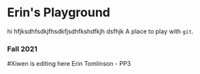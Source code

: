 # Erin's Playground
hi hfjksdhfsdkjfhsdkfjsdhfkshdfkjh dsfhjk 
A place to play with `git`.


### Fall 2021

#Xiwen is editing here
Erin Tomlinson - PP3
